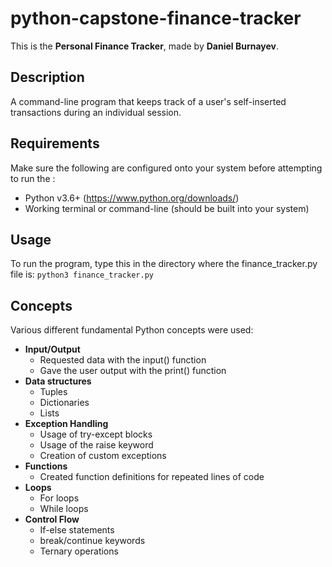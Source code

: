 # python-capstone-finance-tracker

This is the **Personal Finance Tracker**, made by **Daniel Burnayev**.

## Description
A command-line program that keeps track of a user's self-inserted transactions during an individual session.

## Requirements
Make sure the following are configured onto your system before attempting to run the :
- Python v3.6+ (https://www.python.org/downloads/)
- Working terminal or command-line (should be built into your system)

## Usage
To run the program, type this in the directory where the finance_tracker.py file is:
``` python3 finance_tracker.py ```

## Concepts
Various different fundamental Python concepts were used:
- **Input/Output**
  - Requested data with the input() function
  - Gave the user output with the print() function
- **Data structures**
  - Tuples
  - Dictionaries
  - Lists
- **Exception Handling**
  - Usage of try-except blocks
  - Usage of the raise keyword
  - Creation of custom exceptions
- **Functions**
  - Created function definitions for repeated lines of code
- **Loops**
  - For loops
  - While loops
- **Control Flow**
  - If-else statements
  - break/continue keywords
  - Ternary operations
